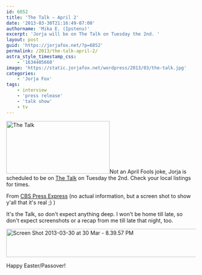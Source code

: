 ```yaml
---
id: 6852
title: 'The Talk — April 2'
date: '2013-03-30T21:16:49-07:00'
authorname: 'Mika E. (Ipstenu)'
excerpt: 'Jorja will be on The Talk on Tuesday the 2nd. '
layout: post
guid: 'https://jorjafox.net/?p=6852'
permalink: /2013/the-talk-april-2/
astra_style_timestamp_css:
    - '1634405660'
image: 'https://static.jorjafox.net/wordpress/2013/03/the-talk.jpg'
categories:
    - 'Jorja Fox'
tags:
    - interview
    - 'press release'
    - 'talk show'
    - tv
---
```


<a href="http://www.cbs.com/shows/the_talk/"><img class="alignleft size-thumbnail wp-image-6857" alt="The Talk" src="//static.jorjafox.net/wordpress/2013/03/the-talk-250x250.jpg" width="275" height="140" /></a>Not an April Fools joke, Jorja is scheduled to be on <a href="http://www.cbs.com/shows/the_talk/">The Talk</a> on Tuesday the 2nd. Check your local listings for times.

From <a href="http://www.cbspressexpress.com/cbs-entertainment/shows/the-talk/releases/view?id=35043">CBS Press Express</a> (no actual information, but a screen shot to show y'all that it's real ;) )

It's the Talk, so don't expect anything deep. I won't be home till late, so don't expect screenshots or a recap from me till late that night, too.

<a href="http://www.cbspressexpress.com/cbs-entertainment/shows/the-talk/releases/view?id=35043"><img class="aligncenter size-full wp-image-6856" alt="Screen Shot 2013-03-30 at  30 Mar - 8.39.57 PM" src="//static.jorjafox.net/wordpress/2013/03/Screen-Shot-2013-03-30-at-30-Mar-8.39.57-PM.png" width="703" height="75" /></a>

Happy Easter/Passover!
